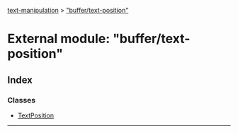 [text-manipulation](../README.md) > ["buffer/text-position"](../modules/_buffer_text_position_.md)

# External module: "buffer/text-position"

## Index

### Classes

* [TextPosition](../classes/_buffer_text_position_.textposition.md)

---

